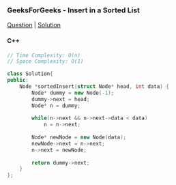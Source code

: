 ### GeeksForGeeks - Insert in a Sorted List

[Question](https://practice.geeksforgeeks.org/problems/insert-in-a-sorted-list/1/)
| [Solution](https://practice.geeksforgeeks.org/viewSol.php?subId=36095114162ae7cb60e1eab19d93c0a6&pid=700540&user=amanguptarkg6)

#### C++
```c++
// Time Complexity: O(n)
// Space Complexity: O(1)

class Solution{
public:
    Node *sortedInsert(struct Node* head, int data) {
        Node* dummy = new Node(-1);
        dummy->next = head;
        Node* n = dummy;
        
        while(n->next && n->next->data < data)
            n = n->next;
        
        Node* newNode = new Node(data);
        newNode->next = n->next;
        n->next = newNode;
        
        return dummy->next;
    }
};
```